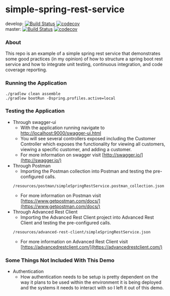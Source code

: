 # simple-spring-rest-service

develop:
[![Build Status](https://travis-ci.org/Cameron-C-Chapman/simple-spring-rest-service.svg?branch=develop)](https://travis-ci.org/Cameron-C-Chapman/simple-spring-rest-service)
[![codecov](https://codecov.io/gh/Cameron-C-Chapman/simple-spring-rest-service/branch/develop/graph/badge.svg)](https://codecov.io/gh/Cameron-C-Chapman/simple-spring-rest-service)
<br/>
master:
[![Build Status](https://travis-ci.org/Cameron-C-Chapman/simple-spring-rest-service.svg?branch=master)](https://travis-ci.org/Cameron-C-Chapman/simple-spring-rest-service)
[![codecov](https://codecov.io/gh/Cameron-C-Chapman/simple-spring-rest-service/branch/master/graph/badge.svg)](https://codecov.io/gh/Cameron-C-Chapman/simple-spring-rest-service)

### About
This repo is an example of a simple spring rest service that demonstrates some good practices (in my opinion) of how to structure a spring boot rest service and how to integrate unit testing, continuous integration, and code coverage reporting.

### Running the Application
```
./gradlew clean assemble
./gradlew bootRun -Dspring.profiles.active=local
```

### Testing the Application
* Through swagger-ui
  * With the application running navigate to [http://localhost:9000/swagger-ui.html](http://localhost:9000/swagger-ui.html)
  * You will see several controllers exposed including the Customer Controller which exposes the functionality for viewing all customers, viewing a specific customer, and adding a customer.
  * For more information on swagger visit [http://swagger.io/](http://swagger.io/)
* Through Postman
  * Importing the Postman collection into Postman and testing the pre-configured calls.
  ```
  /resources/postman/simpleSpringRestService.postman_collection.json
  ```
  * For more information on Postman visit [https://www.getpostman.com/docs/](https://www.getpostman.com/docs/)
* Through Advanced Rest Client
  * Importing the Advanced Rest Client project into Advanced Rest Client and testing the pre-configured calls.
  ```
  /resources/advanced-rest-client/simpleSpringRestService.json
  ```
  * For more information on Advanced Rest Client visit [https://advancedrestclient.com/](https://advancedrestclient.com/)

### Some Things Not Included With This Demo
* Authentication
  * How authentication needs to be setup is pretty dependent on the way it plans to be used within the environment it is being deployed and the systems it needs to interact with so I left it out of this demo.


